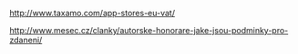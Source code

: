http://www.taxamo.com/app-stores-eu-vat/

http://www.mesec.cz/clanky/autorske-honorare-jake-jsou-podminky-pro-zdaneni/
